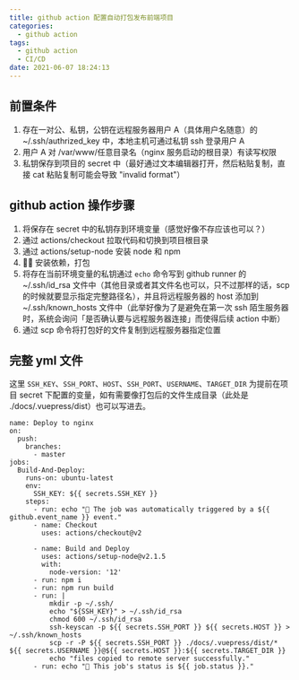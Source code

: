 ```yaml
---
title: github action 配置自动打包发布前端项目
categories:
  - github action
tags:
  - github action
  - CI/CD
date: 2021-06-07 18:24:13
---
```


## 前置条件

1. 存在一对公、私钥，公钥在远程服务器用户 A（具体用户名随意）的 ~/.ssh/authrized_key 中，本地主机可通过私钥 ssh 登录用户 A
2. 用户 A 对 /var/www/任意目录名（nginx 服务启动的根目录）有读写权限
3. 私钥保存到项目的 secret 中（最好通过文本编辑器打开，然后粘贴复制，直接 cat 粘贴复制可能会导致 "invalid format"）

## github action 操作步骤

1. 将保存在 secret 中的私钥存到环境变量（感觉好像不存应该也可以？）
2. 通过 actions/checkout 拉取代码和切换到项目根目录
3. 通过 actions/setup-node 安装 node 和 npm
4.  安装依赖，打包
5. 将存在当前环境变量的私钥通过 `echo` 命令写到 github runner 的 ~/.ssh/id_rsa 文件中（其他目录或者其文件名也可以，只不过那样的话，scp 的时候就要显示指定完整路径名），并且将远程服务器的 host 添加到 ~/.ssh/known_hosts 文件中（此举好像为了是避免在第一次 ssh 陌生服务器时，系统会询问「是否确认要与远程服务器连接」而使得后续 action 中断）
6. 通过 scp 命令将打包好的文件复制到远程服务器指定位置

## 完整 yml 文件

这里 `SSH_KEY`、`SSH_PORT`、`HOST`、`SSH_PORT`、`USERNAME`、`TARGET_DIR` 为提前在项目 secret 下配置的变量，如有需要像打包后的文件生成目录（此处是 ./docs/.vuepress/dist）也可以写进去。

```
name: Deploy to nginx
on:
  push:
    branches:
      - master
jobs:
  Build-And-Deploy:
    runs-on: ubuntu-latest
    env:
      SSH_KEY: ${{ secrets.SSH_KEY }}
    steps:
      - run: echo "🎉 The job was automatically triggered by a ${{ github.event_name }} event."
      - name: Checkout
        uses: actions/checkout@v2

      - name: Build and Deploy
        uses: actions/setup-node@v2.1.5
        with:
          node-version: '12'
      - run: npm i
      - run: npm run build
      - run: |
          mkdir -p ~/.ssh/
          echo "${SSH_KEY}" > ~/.ssh/id_rsa
          chmod 600 ~/.ssh/id_rsa
          ssh-keyscan -p ${{ secrets.SSH_PORT }} ${{ secrets.HOST }} > ~/.ssh/known_hosts
          scp -r -P ${{ secrets.SSH_PORT }} ./docs/.vuepress/dist/* ${{ secrets.USERNAME }}@${{ secrets.HOST }}:${{ secrets.TARGET_DIR }}
          echo "files copied to remote server successfully."
      - run: echo "🍊 This job's status is ${{ job.status }}."
```
